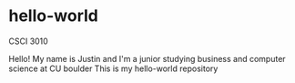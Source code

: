 # hello-world
CSCI 3010

Hello!
My name is Justin and I'm a junior studying business and computer science at CU boulder
This is my hello-world repository

